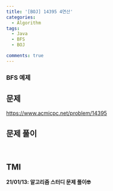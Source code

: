 ```yaml
---
title: '[BOJ] 14395 4연산'
categories:
  - Algorithm
tags:
  - Java
  - BFS
  - BOJ

comments: true 
---
```

### BFS 예제

## 문제
<a href = "https://www.acmicpc.net/problem/14395"> https://www.acmicpc.net/problem/14395 </a>
<br/>

## 문제 풀이
<script src="https://gist.github.com/kyeahen/065b323a29c13d267edc53f545a6875f.js"></script>
<br/>

## TMI

**21/01/13: 알고리즘 스터디 문제 풀이🤓**
